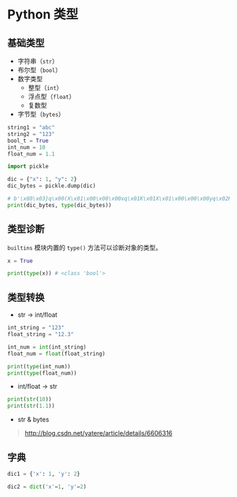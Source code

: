 # Python 类型

## 基础类型

* 字符串（`str`）
* 布尔型（`bool`）
* 数字类型
  * 整型（`int`）
  * 浮点型（`float`）
  * 复数型
* 字节型（`bytes`）

```python
string1 = "abc"
string2 = "123"
bool_t = True
int_num = 10
float_num = 1.1
```

```python
import pickle

dic = {"x": 1, "y": 2}
dic_bytes = pickle.dump(dic)

# b'\x80\x03}q\x00(X\x01\x00\x00\x00xq\x01K\x01X\x01\x00\x00\x00yq\x02K\x02u.' <class 'bytes'>
print(dic_bytes, type(dic_bytes))
```

## 类型诊断

`builtins` 模块内置的 `type()` 方法可以诊断对象的类型。

```python
x = True

print(type(x)) # <class 'bool'>
```

## 类型转换

* str -> int/float

```python
int_string = "123"
float_string = "12.3"

int_num = int(int_string)
float_num = float(float_string)

print(type(int_num))
print(type(float_num))
```

* int/float -> str

```python
print(str(10))
print(str(1.1))
```

* str & bytes

> <http://blog.csdn.net/yatere/article/details/6606316>

## 字典

```python
dic1 = {'x': 1, 'y': 2}

dic2 = dict('x'=1, 'y'=2)
```
